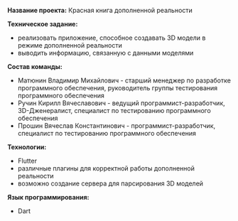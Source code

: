 **Название проекта:** 
  Красная книга дополненной реальности

**Техническое задание:**
  + реализовать приложение, способное создавать 3D модели в 
  режиме дополненной реальности
  + выводить информацию, связанную с данными моделями 

**Состав команды:**
  + Матюнин Владимир Михайлович - старший менеджер по разработке 
  программного обеспечения, руководитель группы тестирования 
  программного обеспечения 
  + Ручин Кирилл Вячеславович - ведущий программист-разработчик, 
  3D-Дженералист, специалист по тестированию программного 
  обеспечения 
  + Прошин Вячеслав Константинович - программист-разработчик, 
  специалист по тестированию программного обеспечения 

**Технологии:**
  + Flutter
  + различные плагины для корректной работы дополненной реальности
  + возможно создание сервера для парсирования 3D моделей 

**Язык программирования:**
  + Dart
